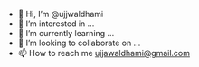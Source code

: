 - 👋 Hi, I’m @ujjwaldhami
- 👀 I’m interested in ...
- 🌱 I’m currently learning ...
- 💞️ I’m looking to collaborate on ...
- 📫 How to reach me ujjawaldhami@gmail.com

<!---
ujjwaldhami/ujjwaldhami is a ✨ special ✨ repository because its `README.md` (this file) appears on your GitHub profile.
You can click the Preview link to take a look at your changes.
--->
